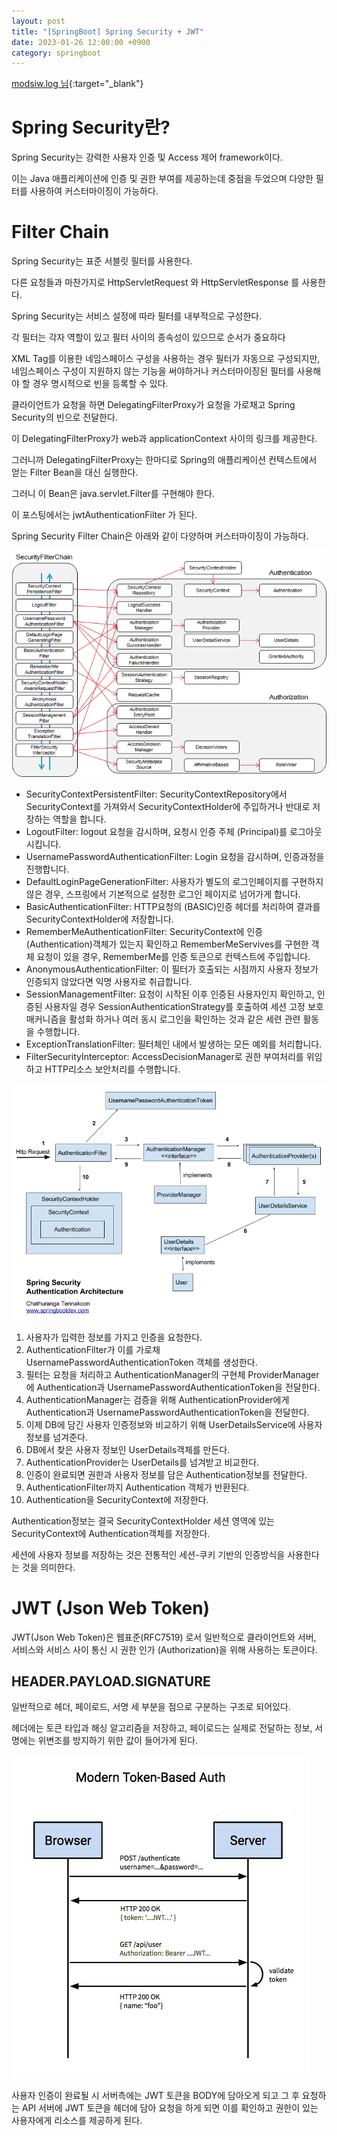 ```yaml
---
layout: post
title: "[SpringBoot] Spring Security + JWT"
date: 2023-01-26 12:00:00 +0900
category: springboot
---
```


[modsiw.log 님](https://velog.io/@modsiw/Spring-Spring-Security%EC%99%80-JWT-%EA%B0%9C%EB%85%90){:target="_blank"} 

# Spring Security란?

Spring Security는 강력한 사용자 인증 및 Access 제어 framework이다.

이는 Java 애플리케이션에 인증 및 권한 부여를 제공하는데 중점을 두었으며 다양한 필터를 사용하여 커스터마이징이 가능하다.

# Filter Chain

Spring Security는 표준 서블릿 필터를 사용한다.

다른 요청들과 마찬가지로 HttpServletRequest 와 HttpServletResponse 를 사용한다.

Spring Security는 서비스 설정에 따라 필터를 내부적으로 구성한다.

각 필터는 각자 역할이 있고 필터 사이의 종속성이 있으므로 순서가 중요하다

XML Tag를 이용한 네임스페이스 구성을 사용하는 경우 필터가 자동으로 구성되지만, 네임스페이스 구성이 지원하지 않는 기능을 써야하거나 커스터마이징된 필터를 사용해야 할 경우 명시적으로 빈을 등록할 수 있다.

클라이언트가 요청을 하면 DelegatingFilterProxy가 요청을 가로채고 Spring Security의 빈으로 전달한다.

이 DelegatingFilterProxy가 web과 applicationContext 사이의 링크를 제공한다.

그러니까 DelegatingFilterProxy는 한마디로 Spring의 애플리케이션 컨텍스트에서 얻는 Filter Bean을 대신 실행한다.

그러니 이 Bean은 java.servlet.Filter를 구현해야 한다.

이 포스팅에서는 jwtAuthenticationFilter 가 된다.

Spring Security Filter Chain은 아래와 같이 다양하며 커스터마이징이 가능하다.

![alt text](/public/img/springboot_12.png)

- SecurityContextPersistentFilter: SecurityContextRepository에서 SecurityContext를 가져와서 SecurityContextHolder에 주입하거나 반대로 저장하는 역할을 합니다.
- LogoutFilter: logout 요청을 감시하며, 요청시 인증 주체 (Principal)를 로그아웃 시킵니다.
- UsernamePasswordAuthenticationFilter: Login 요청을 감시하며, 인증과정을 진행합니다.
- DefaultLoginPageGenerationFilter: 사용자가 별도의 로그인페이지를 구현하지 않은 경우, 스프링에서 기본적으로 설정한 로그인 페이지로 넘어가게 합니다.
- BasicAuthenticationFilter: HTTP요청의 (BASIC)인증 헤더를 처리하여 결과를 SecurityContextHolder에 저장합니다.
- RememberMeAuthenticationFilter: SecurityContext에 인증(Authentication)객체가 있는지 확인하고 RememberMeServives를 구현한 객체 요청이 있을 경우, RememberMe를 인증 토큰으로 컨텍스트에 주입합니다.
- AnonymousAuthenticationFilter: 이 필터가 호출되는 시점까지 사용자 정보가 인증되지 않았다면 익명 사용자로 취급합니다.
- SessionManagementFilter: 요청이 시작된 이후 인증된 사용자인지 확인하고, 인증된 사용자일 경우 SessionAuthenticationStrategy를 호출하여 세션 고정 보호 매커니즘을 활성화 하거나 여러 동시 로그인을 확인하는 것과 같은 세련 관련 활동을 수행합니다.
- ExceptionTranslationFilter: 필터체인 내에서 발생하는 모든 예외를 처리합니다.
- FilterSecurityInterceptor: AccessDecisionManager로 권한 부여처리를 위임하고 HTTP리소스 보안처리를 수행합니다.

![alt text](/public/img/springboot_13.png)

1. 사용자가 입력한 정보를 가지고 인증을 요청한다. 
2. AuthenticationFilter가 이를 가로채 UsernamePasswordAuthenticationToken 객체를 생성한다.
3. 필터는 요청을 처리하고 AuthenticationManager의 구현체 ProviderManager에 Authentication과 UsernamePasswordAuthenticationToken을 전달한다.
4. AuthenticationManager는 검증을 위해 AuthenticationProvider에게 Authentication과 UsernamePasswordAuthenticationToken을 전달한다.
5. 이제 DB에 담긴 사용자 인증정보와 비교하기 위해 UserDetailsService에 사용자 정보를 넘겨준다.
6. DB에서 찾은 사용자 정보인 UserDetails객체를 만든다.
7. AuthenticationProvider는 UserDetails를 넘겨받고 비교한다.
8. 인증이 완료되면 권한과 사용자 정보를 담은 Authentication정보를 전달한다.
9. AuthenticationFilter까지 Authentication 객체가 반환된다.
10. Authentication을 SecurityContext에 저장한다.

Authentication정보는 결국 SecurityContextHolder 세션 영역에 있는 SecurityContext에 Authentication객체를 저장한다.

세션에 사용자 정보를 저장하는 것은 전통적인 세션-쿠키 기반의 인증방식을 사용한다는 것을 의미한다.

# JWT (Json Web Token)

JWT(Json Web Token)은 웹표준(RFC7519) 로서 일반적으로 클라이언트와 서버, 서비스와 서비스 사이 통신 시 권한 인가 (Authorization)을 위해 사용하는 토큰이다.

## HEADER.PAYLOAD.SIGNATURE

일반적으로 헤더, 페이로드, 서명 세 부분을 점으로 구분하는 구조로 되어있다.

헤더에는 토큰 타입과 해싱 알고리즘을 저장하고, 페이로드는 실제로 전달하는 정보, 서명에는 위변조를 방지하기 위한 값이 들어가게 된다.

![alt text](/public/img/springboot_14.png)

사용자 인증이 완료될 시 서버측에는 JWT 토큰을 BODY에 담아오게 되고 그 후 요청하는 API 서버에 JWT 토큰을 헤더에 담아 요청을 하게 되면 이를 확인하고 권한이 있는 사용자에게 리소스를 제공하게 된다.